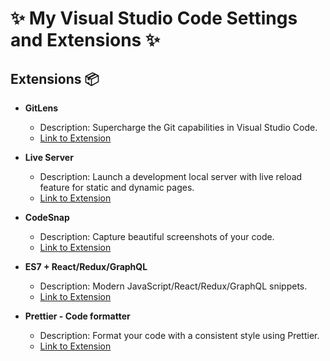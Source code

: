# ✨ My Visual Studio Code Settings and Extensions ✨

## Extensions 📦

- **GitLens**
  - Description: Supercharge the Git capabilities in Visual Studio Code.
  - [Link to Extension](https://marketplace.visualstudio.com/items/eamodio.gitlens)

- **Live Server**
  - Description: Launch a development local server with live reload feature for static and dynamic pages.
  - [Link to Extension](https://marketplace.visualstudio.com/items/ritwickdey.LiveServer)

- **CodeSnap**
  - Description: Capture beautiful screenshots of your code.
  - [Link to Extension](https://marketplace.visualstudio.com/items/codesnapio/codesnap)

- **ES7 + React/Redux/GraphQL**
  - Description: Modern JavaScript/React/Redux/GraphQL snippets.
  - [Link to Extension](https://marketplace.visualstudio.com/items/dsznajder.es7-react-js-snippets)

- **Prettier - Code formatter**
  - Description: Format your code with a consistent style using Prettier.
  - [Link to Extension](https://marketplace.visualstudio.com/items/esbenp.prettier-vscode)
